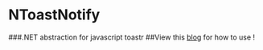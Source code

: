 # NToastNotify
###.NET abstraction for javascript toastr
##View this [blog](https://nabinked.com/2017/01/26/toast-notificationin-asp-net-core-mvc) for how to use !
